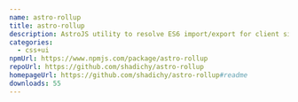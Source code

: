 ```yaml
---
name: astro-rollup
title: astro-rollup
description: AstroJS utility to resolve ES6 import/export for client side JavaScript
categories:
  - css+ui
npmUrl: https://www.npmjs.com/package/astro-rollup
repoUrl: https://github.com/shadichy/astro-rollup
homepageUrl: https://github.com/shadichy/astro-rollup#readme
downloads: 55
---
```

